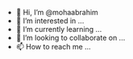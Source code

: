 - 👋 Hi, I’m @mohaabrahim
- 👀 I’m interested in ...
- 🌱 I’m currently learning ...
- 💞️ I’m looking to collaborate on ...
- 📫 How to reach me ...

<!---
mohaabrahim/mohaabrahim is a ✨ special ✨ repository because its `README.md` (this file) appears on your GitHub profile.
You can click the Preview link to take a look at your changes.
--->
